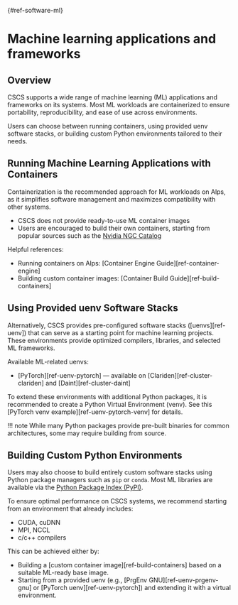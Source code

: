 [](){#ref-software-ml}
# Machine learning applications and frameworks

## Overview

CSCS supports a wide range of machine learning (ML) applications and frameworks
on its systems. Most ML workloads are containerized to ensure portability,
reproducibility, and ease of use across environments.

Users can choose between running containers, using provided uenv software
stacks, or building custom Python environments tailored to their needs.

## Running Machine Learning Applications with Containers

Containerization is the recommended approach for ML workloads on Alps, as it
simplifies software management and maximizes compatibility with other systems.

* CSCS does not provide ready-to-use ML container images
* Users are encouraged to build their own containers, starting from popular
  sources such as the [Nvidia NGC
  Catalog](https://catalog.ngc.nvidia.com/containers)

Helpful references:

* Running containers on Alps: [Container Engine Guide][ref-container-engine]
* Building custom container images: [Container Build
  Guide][ref-build-containers]

## Using Provided uenv Software Stacks

Alternatively, CSCS provides pre-configured software stacks ([uenvs][ref-uenv])
that can serve as a starting point for machine learning projects. These
environments provide optimized compilers, libraries, and selected ML
frameworks.

Available ML-related uenvs:

* [PyTorch][ref-uenv-pytorch] — available on [Clariden][ref-cluster-clariden]
  and [Daint][ref-cluster-daint]

To extend these environments with additional Python packages, it is recommended
to create a Python Virtual Environment (venv). See this [PyTorch venv
example][ref-uenv-pytorch-venv] for details.

!!! note
    While many Python packages provide pre-built binaries for common
    architectures, some may require building from source.

## Building Custom Python Environments

Users may also choose to build entirely custom software stacks using Python
package managers such as `pip` or `conda`. Most ML libraries are available via
the [Python Package Index (PyPI)](https://pypi.org/).

To ensure optimal performance on CSCS systems, we recommend starting from an
environment that already includes:

* CUDA, cuDNN
* MPI, NCCL
* c/c++ compilers

This can be achieved either by:

* Building a [custom container image][ref-build-containers] based on a suitable
  ML-ready base image.
* Starting from a provided uenv (e.g., [PrgEnv GNU][ref-uenv-prgenv-gnu] or
  [PyTorch uenv][ref-uenv-pytorch]) and extending it with a virtual
  environment.

